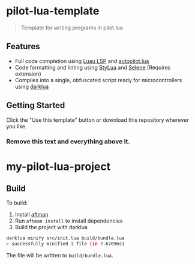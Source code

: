 # pilot-lua-template
> Template for writing programs in pilot.lua

## Features
- Full code completion using [Luau LSP](https://github.com/JohnnyMorganz/luau-lsp) and [autopilot.lua](https://github.com/flxwed/autopilot.lua)
- Code formatting and linting using [StyLua](https://github.com/JohnnyMorganz/StyLua) and [Selene](https://github.com/Kampfkarren/selene) (Requires extension)
- Compiles into a single, obfuscated script ready for microcontrollers using [darklua](https://github.com/seaofvoices/darklua)

## Getting Started
Click the "Use this template" button or download this repository wherever you like.

### Remove this text and everything above it.

# my-pilot-lua-project

## Build
To build:

1. Install [aftman](https://github.com/LPGhatguy/aftman)
2. Run `aftman install` to install dependencies
2. Build the project with darklua

```bash
darklua minify src/init.lua build/bundle.lua
> successfully minified 1 file (in 7.6709ms)
```

The file will be written to `build/bundle.lua`.
